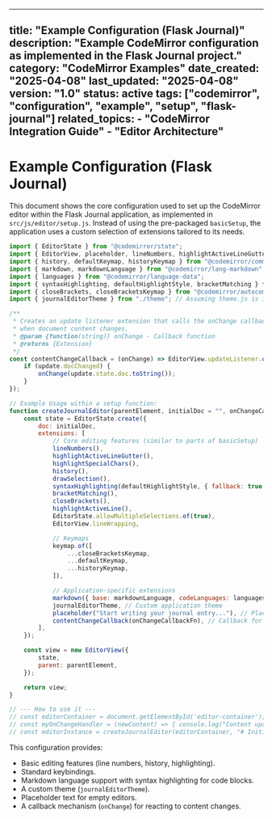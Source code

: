 ***

title: "Example Configuration (Flask Journal)"
description: "Example CodeMirror configuration as implemented in the Flask Journal project."
category: "CodeMirror Examples"
date\_created: "2025-04-08"
last\_updated: "2025-04-08"
version: "1.0"
status: active
tags: \["codemirror", "configuration", "example", "setup", "flask-journal"]
related\_topics:
\- "CodeMirror Integration Guide"
\- "Editor Architecture"
------------------------

# Example Configuration (Flask Journal)

This document shows the core configuration used to set up the CodeMirror editor within the Flask Journal application, as implemented in `src/js/editor/setup.js`. Instead of using the pre-packaged `basicSetup`, the application uses a custom selection of extensions tailored to its needs.

```javascript
import { EditorState } from "@codemirror/state";
import { EditorView, placeholder, lineNumbers, highlightActiveLineGutter, highlightSpecialChars, drawSelection, highlightActiveLine, keymap } from "@codemirror/view";
import { history, defaultKeymap, historyKeymap } from "@codemirror/commands";
import { markdown, markdownLanguage } from "@codemirror/lang-markdown";
import { languages } from "@codemirror/language-data";
import { syntaxHighlighting, defaultHighlightStyle, bracketMatching } from "@codemirror/language";
import { closeBrackets, closeBracketsKeymap } from "@codemirror/autocomplete";
import { journalEditorTheme } from "./theme"; // Assuming theme.js is in the same directory

/**
 * Creates an update listener extension that calls the onChange callback
 * when document content changes.
 * @param {function(string)} onChange - Callback function
 * @returns {Extension}
 */
const contentChangeCallback = (onChange) => EditorView.updateListener.of((update) => {
    if (update.docChanged) {
        onChange(update.state.doc.toString());
    }
});

// Example Usage within a setup function:
function createJournalEditor(parentElement, initialDoc = "", onChangeCallbackFn = () => {}) {
    const state = EditorState.create({
        doc: initialDoc,
        extensions: [
            // Core editing features (similar to parts of basicSetup)
            lineNumbers(),
            highlightActiveLineGutter(),
            highlightSpecialChars(),
            history(),
            drawSelection(),
            syntaxHighlighting(defaultHighlightStyle, { fallback: true }),
            bracketMatching(),
            closeBrackets(),
            highlightActiveLine(),
            EditorState.allowMultipleSelections.of(true),
            EditorView.lineWrapping,

            // Keymaps
            keymap.of([
                ...closeBracketsKeymap,
                ...defaultKeymap,
                ...historyKeymap,
            ]),

            // Application-specific extensions
            markdown({ base: markdownLanguage, codeLanguages: languages }), // Markdown language support
            journalEditorTheme, // Custom application theme
            placeholder("Start writing your journal entry..."), // Placeholder text
            contentChangeCallback(onChangeCallbackFn), // Callback for content changes
        ],
    });

    const view = new EditorView({
        state,
        parent: parentElement,
    });

    return view;
}

// --- How to use it ---
// const editorContainer = document.getElementById('editor-container');
// const myOnChangeHandler = (newContent) => { console.log("Content updated:", newContent); };
// const editorInstance = createJournalEditor(editorContainer, "# Initial Content", myOnChangeHandler);

```

This configuration provides:

- Basic editing features (line numbers, history, highlighting).
- Standard keybindings.
- Markdown language support with syntax highlighting for code blocks.
- A custom theme (`journalEditorTheme`).
- Placeholder text for empty editors.
- A callback mechanism (`onChange`) for reacting to content changes.
